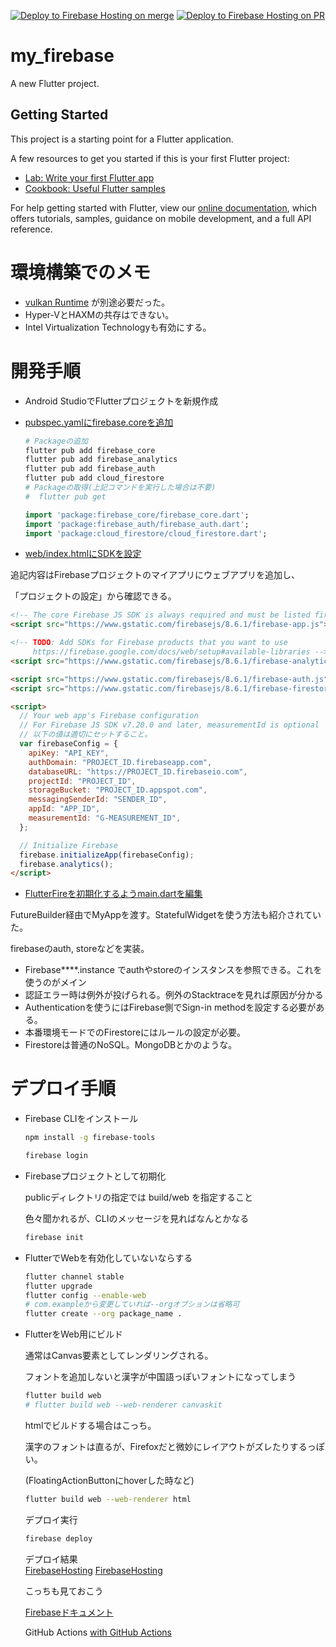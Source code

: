 [![Deploy to Firebase Hosting on merge](https://github.com/YamaguchiRyuta/my_firebase_flutter/actions/workflows/firebase-hosting-merge.yml/badge.svg)](https://github.com/YamaguchiRyuta/my_firebase_flutter/actions/workflows/firebase-hosting-merge.yml)
[![Deploy to Firebase Hosting on PR](https://github.com/YamaguchiRyuta/my_firebase_flutter/actions/workflows/firebase-hosting-pull-request.yml/badge.svg)](https://github.com/YamaguchiRyuta/my_firebase_flutter/actions/workflows/firebase-hosting-pull-request.yml)

# my_firebase

A new Flutter project.

## Getting Started

This project is a starting point for a Flutter application.

A few resources to get you started if this is your first Flutter project:

- [Lab: Write your first Flutter app](https://flutter.dev/docs/get-started/codelab)
- [Cookbook: Useful Flutter samples](https://flutter.dev/docs/cookbook)

For help getting started with Flutter, view our
[online documentation](https://flutter.dev/docs), which offers tutorials,
samples, guidance on mobile development, and a full API reference.

# 環境構築でのメモ

- [vulkan Runtime](https://vulkan.lunarg.com/sdk/home) が別途必要だった。
- Hyper-VとHAXMの共存はできない。
- Intel Virtualization Technologyも有効にする。

# 開発手順
- Android StudioでFlutterプロジェクトを新規作成
- [pubspec.yamlにfirebase.coreを追加](https://firebase.flutter.dev/docs/overview/#installation)

  ```bash
  # Packageの追加
  flutter pub add firebase_core
  flutter pub add firebase_analytics
  flutter pub add firebase_auth
  flutter pub add cloud_firestore
  # Packageの取得(上記コマンドを実行した場合は不要)
  #  flutter pub get
  ```

  ```dart
  import 'package:firebase_core/firebase_core.dart';
  import 'package:firebase_auth/firebase_auth.dart';
  import 'package:cloud_firestore/cloud_firestore.dart';
  ```

- [web/index.htmlにSDKを設定](https://firebase.flutter.dev/docs/installation/web)
  
追記内容はFirebaseプロジェクトのマイアプリにウェブアプリを追加し、

「プロジェクトの設定」から確認できる。

  ```html
  <!-- The core Firebase JS SDK is always required and must be listed first -->
  <script src="https://www.gstatic.com/firebasejs/8.6.1/firebase-app.js"></script>
  
  <!-- TODO: Add SDKs for Firebase products that you want to use
       https://firebase.google.com/docs/web/setup#available-libraries -->
  <script src="https://www.gstatic.com/firebasejs/8.6.1/firebase-analytics.js"></script>

  <script src="https://www.gstatic.com/firebasejs/8.6.1/firebase-auth.js"></script>
  <script src="https://www.gstatic.com/firebasejs/8.6.1/firebase-firestore.js"></script>

  <script>
    // Your web app's Firebase configuration
    // For Firebase JS SDK v7.20.0 and later, measurementId is optional
    // 以下の値は適切にセットすること。
    var firebaseConfig = {
      apiKey: "API_KEY",
      authDomain: "PROJECT_ID.firebaseapp.com",
      databaseURL: "https://PROJECT_ID.firebaseio.com",
      projectId: "PROJECT_ID",
      storageBucket: "PROJECT_ID.appspot.com",
      messagingSenderId: "SENDER_ID",
      appId: "APP_ID",
      measurementId: "G-MEASUREMENT_ID",
    };
  
    // Initialize Firebase
    firebase.initializeApp(firebaseConfig);
    firebase.analytics();
  </script>
  ```

- [FlutterFireを初期化するようmain.dartを編集](https://firebase.flutter.dev/docs/overview/#initializing-flutterfire)

FutureBuilder経由でMyAppを渡す。StatefulWidgetを使う方法も紹介されていた。

firebaseのauth, storeなどを実装。

- Firebase****.instance でauthやstoreのインスタンスを参照できる。これを使うのがメイン
- 認証エラー時は例外が投げられる。例外のStacktraceを見れば原因が分かる
- Authenticationを使うにはFirebase側でSign-in methodを設定する必要がある。
- 本番環境モードでのFirestoreにはルールの設定が必要。
- Firestoreは普通のNoSQL。MongoDBとかのような。

# デプロイ手順
- Firebase CLIをインストール

  ```bash
  npm install -g firebase-tools

  firebase login
  ```

- Firebaseプロジェクトとして初期化
  
  publicディレクトリの指定では build/web を指定すること
  
  色々聞かれるが、CLIのメッセージを見ればなんとかなる
  
  ```bash
  firebase init
  ```
  
- FlutterでWebを有効化していないならする
  
  ```bash
  flutter channel stable
  flutter upgrade
  flutter config --enable-web
  # com.exampleから変更していれば--orgオプションは省略可
  flutter create --org package_name .
  ```
  
- FlutterをWeb用にビルド
  
  通常はCanvas要素としてレンダリングされる。
  
  フォントを追加しないと漢字が中国語っぽいフォントになってしまう
  
  ```bash
  flutter build web
  # flutter build web --web-renderer canvaskit
  ```

  htmlでビルドする場合はこっち。
  
  漢字のフォントは直るが、Firefoxだと微妙にレイアウトがズレたりするっぽい。
  
  (FloatingActionButtonにhoverした時など)
  
  ```bash
  flutter build web --web-renderer html
  ```
  
  デプロイ実行
  ```bash
  firebase deploy
  ```

  デプロイ結果  
  [FirebaseHosting](https://fir-first-a8330.web.app)
  [FirebaseHosting](https://fir-first-a8330--pr1-fix-readme-md-77g2zu2x.web.app)
  

  こっちも見ておこう
  
  [Firebaseドキュメント](https://firebase.google.com/docs/hosting?hl=ja)

  GitHub Actions
  [with GitHub Actions](https://zenn.dev/pressedkonbu/articles/deploy-flutter-web-app-with-firebase-hosting)